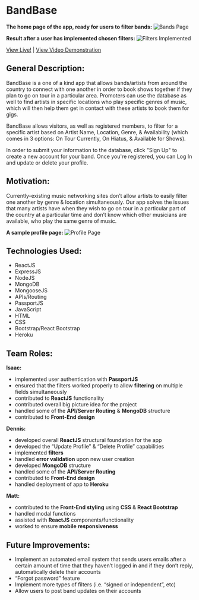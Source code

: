 # BandBase 

**The home page of the app, ready for users to filter bands:**
![Bands Page](bandspage.png)

**Result after a user has implemented chosen filters:**
![Filters Implemented](filters.png)

[View Live!](https://mighty-ridge-41365.herokuapp.com/) | [View Video Demonstration](https://tinytake.s3.amazonaws.com/pulse/dennisb23/attachments/8373928/TinyTake25-07-2018-03-30-46.mp4)

## General Description:
BandBase is a one of a kind app that allows bands/artists from around the country to connect with one another in order to book shows together if they plan to go on tour in a particular area. Promoters can use the database as well to find artists in specific locations who play specific genres of music, which will then help them get in contact with these artists to book them for gigs.

BandBase allows visitors, as well as registered members, to filter for a specific artist based on Artist Name, Location, Genre, & Availability (which comes in 3 options: On Tour Currently, On Hiatus, & Available for Shows).

In order to submit your information to the database, click "Sign Up" to create a new account for your band. Once you're registered, you can Log In and update or delete your profile.
  
## Motivation: 
Currently-existing music networking sites don’t allow artists to easily filter one another by genre & location simultaneously. Our app solves the issues that many artists have when they wish to go on tour in a particular part of the country at a particular time and don’t know which other musicians are available, who play the same genre of music.


**A sample profile page:**
![Profile Page](profilepage.png)


## Technologies Used:

* ReactJS
* ExpressJS
* NodeJS
* MongoDB
* MongooseJS
* APIs/Routing
* PassportJS
* JavaScript
* HTML
* CSS
* Bootstrap/React Bootstrap
* Heroku


## Team Roles: 

**Isaac:** 

* implemented user authentication with **PassportJS**
* ensured that the filters worked properly to allow **filtering** on multiple fields simultaneously
* contributed to **ReactJS** functionality
* contributed overall big picture idea for the project
* handled some of the **API/Server Routing** & **MongoDB** structure
* contributed to **Front-End design**

**Dennis:** 

* developed overall **ReactJS** structural foundation for the app
* developed the “Update Profile” & “Delete Profile” capabilities
* implemented **filters**
* handled **error validation** upon new user creation
* developed **MongoDB** structure
* handled some of the **API/Server Routing**
* contributed to **Front-End design**
* handled deployment of app to **Heroku**

**Matt:**

* contributed to the **Front-End styling** using **CSS** & **React Bootstrap**
* handled modal functions
* assisted with **ReactJS** components/functionality
* worked to ensure **mobile responsiveness**


## Future Improvements:

* Implement an automated email system that sends users emails after a certain amount of time that they haven’t logged in and if they don’t reply, automatically delete their accounts
* “Forgot password” feature
* Implement more types of filters (i.e. “signed or independent”, etc)
* Allow users to post band updates on their accounts
